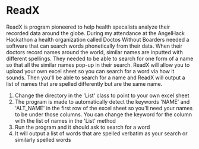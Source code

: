 # ReadX
ReadX is program pioneered to help health specalists analyze their recorded data around the globe. During my attendance at the AngelHack Hackathon a health organization called Doctos Without Boarders needed a software that can search words phonetically from their data. When their doctors record names around the world, similar names are inputted with different spellings. They needed to be able to search for one form of a name so that all the similar names pop-up in their search. ReadX will allow you to upload your own excel sheet so you can search for a word via how it sounds. Then you'll be able to search for a name and ReadX will output a list of names that are spelled differently but are the same name.  

1. Change the directory in the 'List' class to point to your own excel sheet
2. The program is made to automatically detect the keywords 'NAME' and 'ALT_NAME' in the first row of the excel sheet so you'll need your names to be under those columns. You can change the keyword for the column with the list of names in the 'List' method
3. Run the program and it should ask to search for a word
4. It will output a list of words that are spelled verbatim as your search or similarly spelled words
